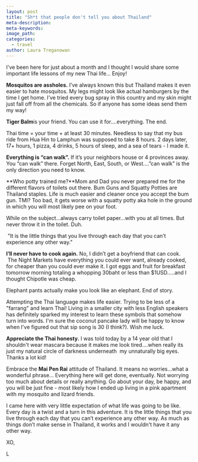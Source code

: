 ```yaml
---
layout: post
title: "Sh*t that people don't tell you about Thailand"
meta-description:
meta-keywords:
image_path:
categories:
  - travel
author: Laura Treganowan
---
```



I've been here for just about a month and I thought I would share some important life lessons of my new Thai life… Enjoy!

**Mosquitos are assholes.** I’ve always known this but Thailand makes it even easier to hate mosquitos. My legs might look like actual hamburgers by the time I get home. I’ve tried every bug spray in this country and my skin might just fall off from all the chemicals. So if anyone has some ideas send them my way!

**Tiger Balm**is your friend. You can use it for….everything. The end.

Thai time = your time + at least 30 minutes. Needless to say that my bus ride from Hua Hin to Lamphun was supposed to take 8 hours. 2 days later, 17+ hours, 1 pizza, 4 drinks, 5 hours of sleep, and a sea of tears - I made it.

**Everything is “can walk”.** If it’s your neighbors house or 4 provinces away. You “can walk” there. Forget North, East, South, or West….”can walk” is the only direction you need to know.

**Who potty trained me?**Mom and Dad you never prepared me for the different flavors of toilets out there. Bum Guns and Squatty Potties are Thailand staples. Life is much easier and cleaner once you accept the bum gun. TMI? Too bad, it gets worse with a squatty potty aka hole in the ground in which you will most likely pee on your foot.

While on the subject…always carry toilet paper…with you at all times. But never throw it in the toilet. Duh.

 "It is the little things that you live through each day that you can’t experience any other way."

**I’ll never have to cook again.** No, I didn’t get a boyfriend that can cook.  The Night Markets have everything you could ever want, already cooked, for cheaper than you could ever make it. I got eggs and fruit for breakfast tomorrow morning totaling a whopping 30baht or less than $1USD…..and I thought Chipotle was cheap.

Elephant pants actually make you look like an elephant. End of story.

Attempting the Thai language makes life easier. Trying to be less of a "farrang" and learn Thai! Living in a smaller city with less English speakers has definitely sparked my interest to learn these symbols that somehow turn into words. I'm sure the coconut pancake lady will be happy to know when I've figured out that sip song is 30 (I think?). Wish me luck.

**Appreciate the Thai honesty.** I was told today by a 14 year old that I shouldn't wear mascara because it makes me look tired….when really its just my natural circle of darkness underneath  my unnaturally big eyes. Thanks a lot kid!

Embrace the **Mai Pen Rai** attitude of Thailand. It means no worries…what a wonderful phrase… Everything here will get done, eventually. Not worrying too much about details or really anything. Go about your day, be happy, and you will be just fine - most likely how I ended up living in a pink apartment with my mosquito and lizard friends.

I came here with very little expectation of what life was going to be like. Every day is a twist and a turn in this adventure. It is the little things that you live through each day that you can’t experience any other way. As much as things don’t make sense in Thailand, it works and I wouldn't have it any other way.

XO,

L